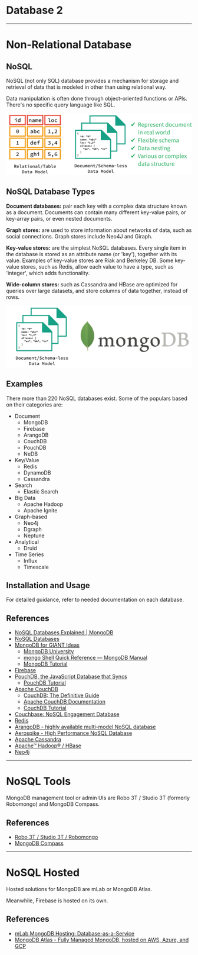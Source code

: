 # Database 2

---

# Non-Relational Database

## NoSQL

NoSQL (not only SQL) database provides a mechanism for storage and retrieval of data that is modeled in other than using relational way.

Data manipulation is often done through object-oriented functions or APIs. There's no specific query language like SQL.

![](./assets/nosql.png)

## NoSQL Database Types

**Document databases:** pair each key with a complex data structure known as a document. Documents can contain many different key-value pairs, or key-array pairs, or even nested documents.

**Graph stores:** are used to store information about networks of data, such as social connections. Graph stores include Neo4J and Giraph.

**Key-value stores:** are the simplest NoSQL databases. Every single item in the database is stored as an attribute name (or 'key'), together with its value. Examples of key-value stores are Riak and Berkeley DB. Some key-value stores, such as Redis, allow each value to have a type, such as 'integer', which adds functionality.

**Wide-column stores:** such as Cassandra and HBase are optimized for queries over large datasets, and store columns of data together, instead of rows.

![](./assets/mongodb.png)

## Examples

There more than 220 NoSQL databases exist. Some of the populars based on their categories are:

- Document
  - MongoDB
  - Firebase
  - ArangoDB
  - CouchDB
  - PouchDB
  - NeDB
- Key/Value
  - Redis
  - DynamoDB
  - Cassandra
- Search
  - Elastic Search
- Big Data
  - Apache Hadoop
  - Apache Ignite
- Graph-based
  - Neo4j
  - Dgraph
  - Neptune
- Analytical
  - Druid
- Time Series
  - Influx
  - Timescale

## Installation and Usage

For detailed guidance, refer to needed documentation on each database.

## References

- [NoSQL Databases Explained | MongoDB](https://www.mongodb.com/nosql-explained)
- [NoSQL Databases](http://nosql-database.org)
- [MongoDB for GIANT Ideas](https://www.mongodb.com)
  - [MongoDB University](https://university.mongodb.com)
  - [mongo Shell Quick Reference — MongoDB Manual](https://docs.mongodb.com/manual/reference/mongo-shell)
  - [MongoDB Tutorial](https://www.tutorialspoint.com/mongodb/index.htm)
- [Firebase](https://firebase.google.com)
- [PouchDB, the JavaScript Database that Syncs](https://pouchdb.com)
  - [PouchDB Tutorial](https://www.tutorialspoint.com/pouchdb/index.htm)
- [Apache CouchDB](http://couchdb.apache.org)
  - [CouchDB: The Definitive Guide](http://guide.couchdb.org)
  - [Apache CouchDB Documentation](http://docs.couchdb.org)
  - [CouchDB Tutorial](https://www.tutorialspoint.com/couchdb/index.htm)
- [Couchbase: NoSQL Engagement Database](https://www.couchbase.com)
- [Redis](https://redis.io)
- [ArangoDB - highly available multi-model NoSQL database](https://www.arangodb.com)
- [Aerospike - High Performance NoSQL Database](https://www.aerospike.com)
- [Apache Cassandra](https://cassandra.apache.org)
- [Apache™ Hadoop® / HBase](http://hadoop.apache.org)
- [Neo4j](https://neo4j.com)

---

# NoSQL Tools

MongoDB management tool or admin UIs are Robo 3T / Studio 3T (formerly Robomongo) and MongoDB Compass.

## References

- [Robo 3T / Studio 3T / Robomongo](https://robomongo.org)
- [MongoDB Compass](https://www.mongodb.com/products/compass)

---

# NoSQL Hosted

Hosted solutions for MongoDB are mLab or MongoDB Atlas.

Meanwhile, Firebase is hosted on its own.

## References

- [mLab MongoDB Hosting: Database-as-a-Service](https://mlab.com)
- [MongoDB Atlas - Fully Managed MongoDB, hosted on AWS, Azure, and GCP](https://www.mongodb.com/cloud/atlas)
